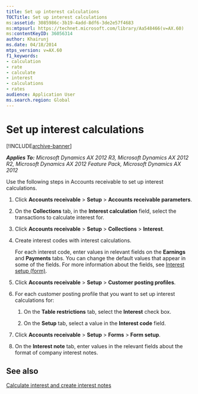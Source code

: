 ```yaml
---
title: Set up interest calculations
TOCTitle: Set up interest calculations
ms:assetid: 3085986c-3b19-4add-8df6-3de2e57f4683
ms:mtpsurl: https://technet.microsoft.com/library/Aa548466(v=AX.60)
ms:contentKeyID: 36056314
author: Khairunj
ms.date: 04/18/2014
mtps_version: v=AX.60
f1_keywords:
- calculation
- rate
- calculate
- interest
- calculations
- rates
audience: Application User
ms.search.region: Global
---
```


# Set up interest calculations 


[!INCLUDE[archive-banner](includes/archive-banner.md)]


_**Applies To:** Microsoft Dynamics AX 2012 R3, Microsoft Dynamics AX 2012 R2, Microsoft Dynamics AX 2012 Feature Pack, Microsoft Dynamics AX 2012_

Use the following steps in Accounts receivable to set up interest calculations.

1.  Click **Accounts receivable** \> **Setup** \> **Accounts receivable parameters**.

2.  On the **Collections** tab, in the **Interest calculation** field, select the transactions to calculate interest for.

3.  Click **Accounts receivable** \> **Setup** \> **Collections** \> **Interest**.

4.  Create interest codes with interest calculations.
    
    For each interest code, enter values in relevant fields on the **Earnings** and **Payments** tabs. You can change the default values that appear in some of the fields. For more information about the fields, see [Interest setup (form)](https://technet.microsoft.com/library/aa574050\(v=ax.60\)).

5.  Click **Accounts receivable** \> **Setup** \> **Customer posting profiles**.

6.  For each customer posting profile that you want to set up interest calculations for:
    
    1.  On the **Table restrictions** tab, select the **Interest** check box.
    
    2.  On the **Setup** tab, select a value in the **Interest code** field.

7.  Click **Accounts receivable** \> **Setup** \> **Forms** \> **Form setup**.

8.  On the **Interest note** tab, enter values in the relevant fields about the format of company interest notes.

## See also

[Calculate interest and create interest notes](calculate-interest-and-create-interest-notes.md)

  


